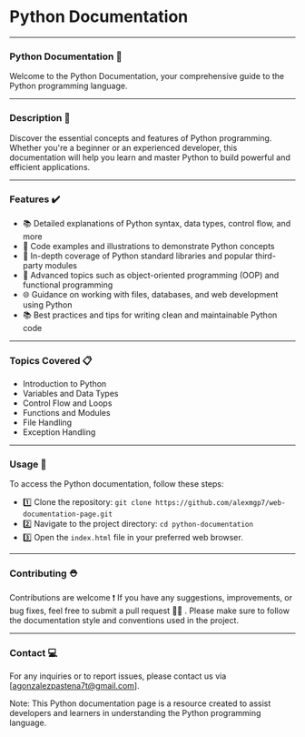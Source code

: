 # Python Documentation

---

### Python Documentation 🐍

Welcome to the Python Documentation, your comprehensive guide to the Python programming language.

---

### Description 📜
Discover the essential concepts and features of Python programming. Whether you're a beginner or an experienced developer, this documentation will help you learn and master Python to build powerful and efficient applications.

---

### Features ✔️

- 📚 Detailed explanations of Python syntax, data types, control flow, and more
- 🧪 Code examples and illustrations to demonstrate Python concepts
- 📖 In-depth coverage of Python standard libraries and popular third-party modules
- 🐍 Advanced topics such as object-oriented programming (OOP) and functional programming
- 🌐 Guidance on working with files, databases, and web development using Python
- 📚 Best practices and tips for writing clean and maintainable Python code

---

### Topics Covered 📋

- Introduction to Python
- Variables and Data Types
- Control Flow and Loops
- Functions and Modules
- File Handling
- Exception Handling

---

### Usage 🧠

To access the Python documentation, follow these steps:

- 1️⃣ Clone the repository: `git clone https://github.com/alexmgp7/web-documentation-page.git`
- 2️⃣ Navigate to the project directory: `cd python-documentation`
- 3️⃣ Open the `index.html` file in your preferred web browser.

---

### Contributing ⛑️

Contributions are welcome ❗ If you have any suggestions, improvements, or bug fixes, feel free to submit a pull request 👷‍♂️ . Please make sure to follow the documentation style and conventions used in the project.

---

### Contact 💻

For any inquiries or to report issues, please contact us via [agonzalezpastena7t@gmail.com].

Note: This Python documentation page is a resource created to assist developers and learners in understanding the Python programming language.
